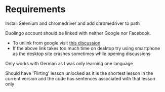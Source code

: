 # Requirements

Install Selenium and chromedriver and add chromedriver to path

Duolingo account should be linked with neither Google nor Facebook.<br>
- To unlink from google visit [this discussion](https://forum.duolingo.com/comment/41502358)<br>
- If the above link takes too much time on desktop try using smartphone as the desktop site crashes sometimes while opening discussions

Only works with German as I was only learning one language

Should have 'Flirting' lesson unlocked as it is the shortest lesson in the current version and the code has sentences associated with that lesson only

